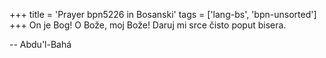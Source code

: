 +++
title = 'Prayer bpn5226 in Bosanski'
tags = ['lang-bs', 'bpn-unsorted']
+++
On je Bog! O Bože, moj Bože! Daruj mi srce čisto poput bisera.

-- Abdu'l-Bahá

